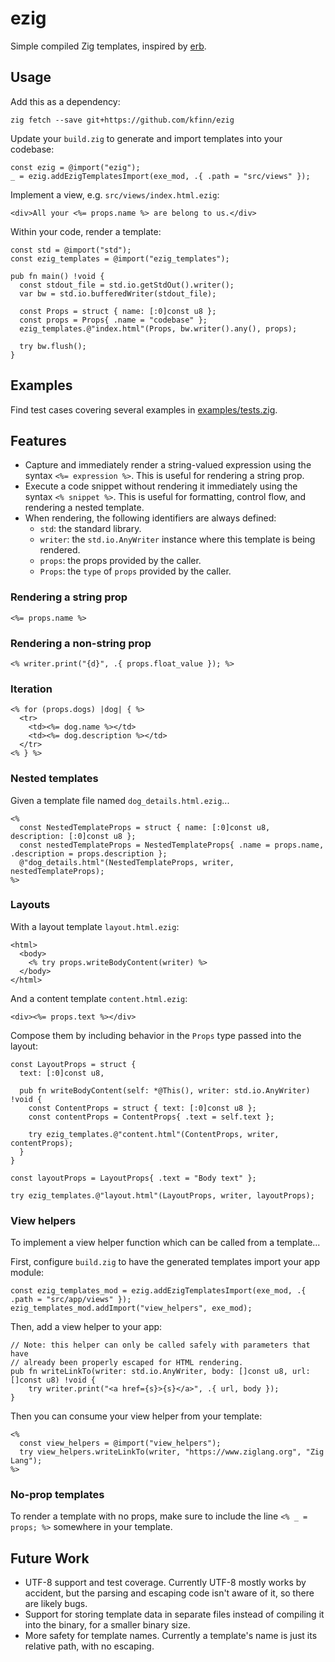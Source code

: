 # ezig

Simple compiled Zig templates, inspired by [erb](https://github.com/ruby/erb).

## Usage

Add this as a dependency:

```
zig fetch --save git+https://github.com/kfinn/ezig
```

Update your `build.zig` to generate and import templates into your codebase:

```
const ezig = @import("ezig");
_ = ezig.addEzigTemplatesImport(exe_mod, .{ .path = "src/views" });
```

Implement a view, e.g. `src/views/index.html.ezig`:

```
<div>All your <%= props.name %> are belong to us.</div>
```

Within your code, render a template:

```
const std = @import("std");
const ezig_templates = @import("ezig_templates");

pub fn main() !void {
  const stdout_file = std.io.getStdOut().writer();
  var bw = std.io.bufferedWriter(stdout_file);

  const Props = struct { name: [:0]const u8 };
  const props = Props{ .name = "codebase" };
  ezig_templates.@"index.html"(Props, bw.writer().any(), props);

  try bw.flush();
}
```

## Examples

Find test cases covering several examples in [examples/tests.zig](./examples/tests.zig).

## Features

- Capture and immediately render a string-valued expression using the syntax `<%= expression %>`. This is useful for rendering a string prop.
- Execute a code snippet without rendering it immediately using the syntax `<% snippet %>`. This is useful for formatting, control flow, and rendering a nested template.
- When rendering, the following identifiers are always defined:
  - `std`: the standard library.
  - `writer`: the `std.io.AnyWriter` instance where this template is being rendered.
  - `props`: the props provided by the caller.
  - `Props`: the `type` of `props` provided by the caller.

### Rendering a string prop

`<%= props.name %>`

### Rendering a non-string prop

`<% writer.print("{d}", .{ props.float_value }); %>`

### Iteration

```
<% for (props.dogs) |dog| { %>
  <tr>
    <td><%= dog.name %></td>
    <td><%= dog.description %></td>
  </tr>
<% } %>
```

### Nested templates

Given a template file named `dog_details.html.ezig`...

```
<%
  const NestedTemplateProps = struct { name: [:0]const u8, description: [:0]const u8 };
  const nestedTemplateProps = NestedTemplateProps{ .name = props.name, .description = props.description };
  @"dog_details.html"(NestedTemplateProps, writer, nestedTemplateProps);
%>
```

### Layouts

With a layout template `layout.html.ezig`:

```
<html>
  <body>
    <% try props.writeBodyContent(writer) %>
  </body>
</html>
```

And a content template `content.html.ezig`:

```
<div><%= props.text %></div>
```

Compose them by including behavior in the `Props` type passed into the layout:

```
const LayoutProps = struct {
  text: [:0]const u8,

  pub fn writeBodyContent(self: *@This(), writer: std.io.AnyWriter) !void {
    const ContentProps = struct { text: [:0]const u8 };
    const contentProps = ContentProps{ .text = self.text };

    try ezig_templates.@"content.html"(ContentProps, writer, contentProps);
  }
}

const layoutProps = LayoutProps{ .text = "Body text" };

try ezig_templates.@"layout.html"(LayoutProps, writer, layoutProps);
```

### View helpers

To implement a view helper function which can be called from a template...

First, configure `build.zig` to have the generated templates import your app module:

```
const ezig_templates_mod = ezig.addEzigTemplatesImport(exe_mod, .{ .path = "src/app/views" });
ezig_templates_mod.addImport("view_helpers", exe_mod);
```

Then, add a view helper to your app:

```
// Note: this helper can only be called safely with parameters that have
// already been properly escaped for HTML rendering.
pub fn writeLinkTo(writer: std.io.AnyWriter, body: []const u8, url: []const u8) !void {
    try writer.print("<a href={s}>{s}</a>", .{ url, body });
}
```

Then you can consume your view helper from your template:

```
<%
  const view_helpers = @import("view_helpers");
  try view_helpers.writeLinkTo(writer, "https://www.ziglang.org", "Zig Lang");
%>
```

### No-prop templates

To render a template with no props, make sure to include the line `<% _ = props; %>` somewhere in your template.

## Future Work

- UTF-8 support and test coverage. Currently UTF-8 mostly works by accident, but the parsing and escaping code isn't aware of it, so there are likely bugs.
- Support for storing template data in separate files instead of compiling it into the binary, for a smaller binary size.
- More safety for template names. Currently a template's name is just its relative path, with no escaping.

